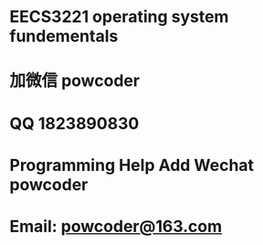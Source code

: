 # EECS3221 operating system fundementals
# 加微信 powcoder

# QQ 1823890830

# Programming Help Add Wechat powcoder

# Email: powcoder@163.com


